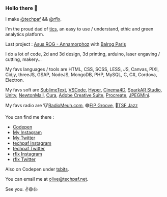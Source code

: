 ### Hello there 👋

I make [@techpaf](https://techpaf.net) && [@rflx](https://rflx.studio).
<!-- ![alt text](https://raw.githubusercontent.com/tsbits/tsbits/master/techpaf.png) ![alt text](https://raw.githubusercontent.com/tsbits/tsbits/master/rflx.png) -->

I'm the proud dad of [tics](https://get-tics.com/?tc=tsb-git), an easy to use / understand, ethic and green analytics platform.

Last project : [Asus ROG - Annamorphoz](https://annamorphoz.com/?tc=git-tsb) with [Balrog Paris](https://balrog-paris.com/?tc=git-tsb)

I do a lot of code, 2d and 3d design, 3d printing, arduino, laser engaving / cutting, makery...

My favs languages / tools are HTML, CSS, SCSS, LESS, JS, Canvas, PIXI, Cidjy, threeJS, GSAP, NodeJS, MongoDB, PHP, MySQL, C, C#, Cordova, Electron.

My favs soft are [SublimeText](https://www.sublimetext.com/), [VSCode](https://code.visualstudio.com/), [Hyper](https://hyper.is/), [Cinema4D](https://www.maxon.net/fr/cinema-4d), [SparkAR Studio](https://sparkar.facebook.com/ar-studio/), [Unity](http://unity.com/), [NewtonMail](https://newtonhq.com/), [Cura](https://ultimaker.com/fr/software/ultimaker-cura), [Adobe Creative Suite](https://www.adobe.com/fr/creativecloud.html), [Procreate](https://procreate.art/), [JPEGMini](https://www.jpegmini.com/).

My favs radio are 🐮[RadioMeuh.com](https://www.radiomeuh.com/),  🟣[FIP Groove](https://www.fip.fr/groove/webradio), 🎷[TSF Jazz](https://www.tsfjazz.com/)

You can find me there :
- [Codepen](https://codepen.io/tsbits/)
- [My Instagram](https://www.instagram.com/_tsbits/)
- [My Twitter](https://twitter.com/_tsbits)
- [techpaf Instagram](https://www.instagram.com/_techpaf/)
- [techpaf Twitter](https://twitter.com/_techpaf)
- [rflx Instagram](https://www.instagram.com/rflx_studio/)
- [rflx Twitter](https://twitter.com/rflxstudio)

Also on Codepen under [tsbits](https://codepen.io/tsbits/).

You can email me at olive@techpaf.net. 

See you. ✌😄👍

<!--
**tsbits/tsbits** is a ✨ _special_ ✨ repository because its `README.md` (this file) appears on your GitHub profile.

Here are some ideas to get you started:

- 🔭 I’m currently working on ...
- 🌱 I’m currently learning ...
- 👯 I’m looking to collaborate on ...
- 🤔 I’m looking for help with ...
- 💬 Ask me about ...
- 📫 How to reach me: ...
- 😄 Pronouns: ...
- ⚡ Fun fact: ...
-->
